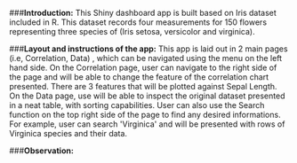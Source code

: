 ###**Introduction:** 
This Shiny dashboard app is built based on Iris dataset included in R. This dataset records four measurements for 150 flowers representing three species of (Iris setosa, versicolor and virginica). 

###**Layout and instructions of the app:**
This app is laid out in 2 main pages (i.e, Correlation, Data) , which can be navigated using the menu on the left hand side. On the Correlation page, user can navigate to the right side of the page and will be able to change the feature of the correlation chart presented. There are 3 features that will be plotted against Sepal Length. On the Data page, use will be able to inspect the original dataset presented in a neat table, with sorting capabilities. User can also use the Search function on the top right side of the page to find any desired informations. For example, user can search 'Virginica' and will be presented with rows of Virginica species and their data. 

###**Observation:**



